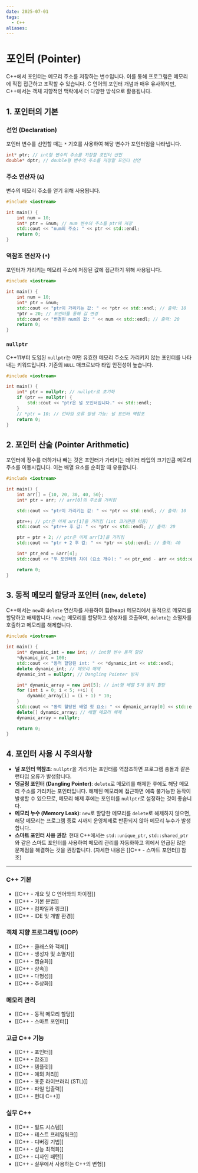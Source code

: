 ```yaml
---
date: 2025-07-01
tags:
  - C++
aliases:
---
```


# 포인터 (Pointer)

C++에서 포인터는 메모리 주소를 저장하는 변수입니다. 이를 통해 프로그램은 메모리에 직접 접근하고 조작할 수 있습니다. C 언어의 포인터 개념과 매우 유사하지만, C++에서는 객체 지향적인 맥락에서 더 다양한 방식으로 활용됩니다.

## 1. 포인터의 기본

### 선언 (Declaration)
포인터 변수를 선언할 때는 `*` 기호를 사용하여 해당 변수가 포인터임을 나타냅니다.

```cpp
int* ptr; // int형 변수의 주소를 저장할 포인터 선언
double* dptr; // double형 변수의 주소를 저장할 포인터 선언
```

### 주소 연산자 (`&`)
변수의 메모리 주소를 얻기 위해 사용됩니다.

```cpp
#include <iostream>

int main() {
    int num = 10;
    int* ptr = &num; // num 변수의 주소를 ptr에 저장
    std::cout << "num의 주소: " << ptr << std::endl;
    return 0;
}
```

### 역참조 연산자 (`*`)
포인터가 가리키는 메모리 주소에 저장된 값에 접근하기 위해 사용됩니다.

```cpp
#include <iostream>

int main() {
    int num = 10;
    int* ptr = &num;
    std::cout << "ptr이 가리키는 값: " << *ptr << std::endl; // 출력: 10
    *ptr = 20; // 포인터를 통해 값 변경
    std::cout << "변경된 num의 값: " << num << std::endl; // 출력: 20
    return 0;
}
```

### `nullptr`

C++11부터 도입된 `nullptr`는 어떤 유효한 메모리 주소도 가리키지 않는 포인터를 나타내는 키워드입니다. 기존의 `NULL` 매크로보다 타입 안전성이 높습니다.

```cpp
#include <iostream>

int main() {
    int* ptr = nullptr; // nullptr로 초기화
    if (ptr == nullptr) {
        std::cout << "ptr은 널 포인터입니다." << std::endl;
    }
    // *ptr = 10; // 런타임 오류 발생 가능: 널 포인터 역참조
    return 0;
}
```

## 2. 포인터 산술 (Pointer Arithmetic)

포인터에 정수를 더하거나 빼는 것은 포인터가 가리키는 데이터 타입의 크기만큼 메모리 주소를 이동시킵니다. 이는 배열 요소를 순회할 때 유용합니다.

```cpp
#include <iostream>

int main() {
    int arr[] = {10, 20, 30, 40, 50};
    int* ptr = arr; // arr[0]의 주소를 가리킴

    std::cout << "ptr이 가리키는 값: " << *ptr << std::endl; // 출력: 10

    ptr++; // ptr은 이제 arr[1]을 가리킴 (int 크기만큼 이동)
    std::cout << "ptr++ 후 값: " << *ptr << std::endl; // 출력: 20

    ptr = ptr + 2; // ptr은 이제 arr[3]을 가리킴
    std::cout << "ptr + 2 후 값: " << *ptr << std::endl; // 출력: 40

    int* ptr_end = &arr[4];
    std::cout << "두 포인터의 차이 (요소 개수): " << ptr_end - arr << std::endl; // 출력: 4

    return 0;
}
```

## 3. 동적 메모리 할당과 포인터 (`new`, `delete`)

C++에서는 `new`와 `delete` 연산자를 사용하여 힙(heap) 메모리에서 동적으로 메모리를 할당하고 해제합니다. `new`는 메모리를 할당하고 생성자를 호출하며, `delete`는 소멸자를 호출하고 메모리를 해제합니다.

```cpp
#include <iostream>

int main() {
    int* dynamic_int = new int; // int형 변수 동적 할당
    *dynamic_int = 100;
    std::cout << "동적 할당된 int: " << *dynamic_int << std::endl;
    delete dynamic_int; // 메모리 해제
    dynamic_int = nullptr; // Dangling Pointer 방지

    int* dynamic_array = new int[5]; // int형 배열 5개 동적 할당
    for (int i = 0; i < 5; ++i) {
        dynamic_array[i] = (i + 1) * 10;
    }
    std::cout << "동적 할당된 배열 첫 요소: " << dynamic_array[0] << std::endl;
    delete[] dynamic_array; // 배열 메모리 해제
    dynamic_array = nullptr;

    return 0;
}
```

## 4. 포인터 사용 시 주의사항

*   **널 포인터 역참조**: `nullptr`을 가리키는 포인터를 역참조하면 프로그램 충돌과 같은 런타임 오류가 발생합니다.
*   **댕글링 포인터 (Dangling Pointer)**: `delete`로 메모리를 해제한 후에도 해당 메모리 주소를 가리키는 포인터입니다. 해제된 메모리에 접근하면 예측 불가능한 동작이 발생할 수 있으므로, 메모리 해제 후에는 포인터를 `nullptr`로 설정하는 것이 좋습니다.
*   **메모리 누수 (Memory Leak)**: `new`로 할당한 메모리를 `delete`로 해제하지 않으면, 해당 메모리는 프로그램 종료 시까지 운영체제로 반환되지 않아 메모리 누수가 발생합니다.
*   **스마트 포인터 사용 권장**: 현대 C++에서는 `std::unique_ptr`, `std::shared_ptr`와 같은 스마트 포인터를 사용하여 메모리 관리를 자동화하고 위에서 언급된 많은 문제점을 해결하는 것을 권장합니다. (자세한 내용은 [[C++ - 스마트 포인터]] 참조)

---
### C++ 기본

- [[C++ - 개요 및 C 언어와의 차이점]]
- [[C++ - 기본 문법]]
- [[C++ - 컴파일과 링크]]
- [[C++ - IDE 및 개발 환경]]

### 객체 지향 프로그래밍 (OOP)

- [[C++ - 클래스와 객체]]
- [[C++ - 생성자 및 소멸자]]
- [[C++ - 캡슐화]]
- [[C++ - 상속]]
- [[C++ - 다형성]]
- [[C++ - 추상화]]

### 메모리 관리

- [[C++ - 동적 메모리 할당]]
- [[C++ - 스마트 포인터]]

### 고급 C++ 기능

- [[C++ - 포인터]]
- [[C++ - 참조]]
- [[C++ - 템플릿]]
- [[C++ - 예외 처리]]
- [[C++ - 표준 라이브러리 (STL)]]
- [[C++ - 파일 입출력]]
- [[C++ - 현대 C++]]

### 실무 C++

- [[C++ - 빌드 시스템]]
- [[C++ - 테스트 프레임워크]]
- [[C++ - 디버깅 기법]]
- [[C++ - 성능 최적화]]
- [[C++ - 디자인 패턴]]
- [[C++ - 실무에서 사용하는 C++의 변형]]
